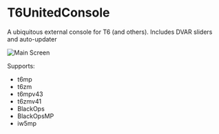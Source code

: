 # T6UnitedConsole
A ubiquitous external console for T6 (and others). Includes DVAR sliders and auto-updater

![Main Screen](http://i.imgur.com/v9BGZUd.png "T6 United Console Interface")

Supports:
+ t6mp
+ t6zm
+ t6mpv43
+ t6zmv41
+ BlackOps
+ BlackOpsMP
+ iw5mp
